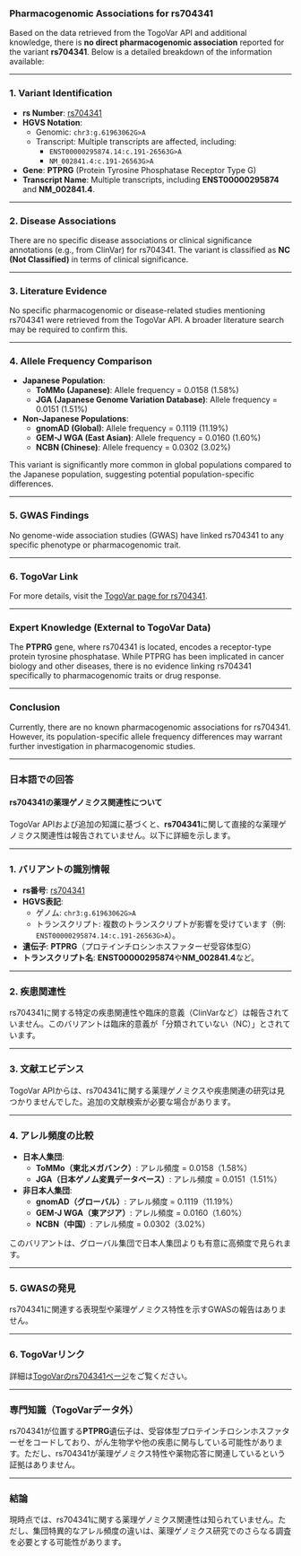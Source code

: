 ### Pharmacogenomic Associations for rs704341

Based on the data retrieved from the TogoVar API and additional knowledge, there is **no direct pharmacogenomic association** reported for the variant **rs704341**. Below is a detailed breakdown of the information available:

---

### 1. **Variant Identification**
- **rs Number**: [rs704341](https://identifiers.org/dbsnp/rs704341)
- **HGVS Notation**:
  - Genomic: `chr3:g.61963062G>A`
  - Transcript: Multiple transcripts are affected, including:
    - `ENST00000295874.14:c.191-26563G>A`
    - `NM_002841.4:c.191-26563G>A`
- **Gene**: **PTPRG** (Protein Tyrosine Phosphatase Receptor Type G)
- **Transcript Name**: Multiple transcripts, including **ENST00000295874** and **NM_002841.4**.

---

### 2. **Disease Associations**
There are no specific disease associations or clinical significance annotations (e.g., from ClinVar) for rs704341. The variant is classified as **NC (Not Classified)** in terms of clinical significance.

---

### 3. **Literature Evidence**
No specific pharmacogenomic or disease-related studies mentioning rs704341 were retrieved from the TogoVar API. A broader literature search may be required to confirm this.

---

### 4. **Allele Frequency Comparison**
- **Japanese Population**:
  - **ToMMo (Japanese)**: Allele frequency = 0.0158 (1.58%)
  - **JGA (Japanese Genome Variation Database)**: Allele frequency = 0.0151 (1.51%)
- **Non-Japanese Populations**:
  - **gnomAD (Global)**: Allele frequency = 0.1119 (11.19%)
  - **GEM-J WGA (East Asian)**: Allele frequency = 0.0160 (1.60%)
  - **NCBN (Chinese)**: Allele frequency = 0.0302 (3.02%)

This variant is significantly more common in global populations compared to the Japanese population, suggesting potential population-specific differences.

---

### 5. **GWAS Findings**
No genome-wide association studies (GWAS) have linked rs704341 to any specific phenotype or pharmacogenomic trait.

---

### 6. **TogoVar Link**
For more details, visit the [TogoVar page for rs704341](https://togovar.org/variant/tgv12747289).

---

### Expert Knowledge (External to TogoVar Data)
The **PTPRG** gene, where rs704341 is located, encodes a receptor-type protein tyrosine phosphatase. While PTPRG has been implicated in cancer biology and other diseases, there is no evidence linking rs704341 specifically to pharmacogenomic traits or drug response.

---

### Conclusion
Currently, there are no known pharmacogenomic associations for rs704341. However, its population-specific allele frequency differences may warrant further investigation in pharmacogenomic studies.

---

### 日本語での回答

#### rs704341の薬理ゲノミクス関連性について

TogoVar APIおよび追加の知識に基づくと、**rs704341**に関して直接的な薬理ゲノミクス関連性は報告されていません。以下に詳細を示します。

---

### 1. **バリアントの識別情報**
- **rs番号**: [rs704341](https://identifiers.org/dbsnp/rs704341)
- **HGVS表記**:
  - ゲノム: `chr3:g.61963062G>A`
  - トランスクリプト: 複数のトランスクリプトが影響を受けています（例: `ENST00000295874.14:c.191-26563G>A`）。
- **遺伝子**: **PTPRG**（プロテインチロシンホスファターゼ受容体型G）
- **トランスクリプト名**: **ENST00000295874**や**NM_002841.4**など。

---

### 2. **疾患関連性**
rs704341に関する特定の疾患関連性や臨床的意義（ClinVarなど）は報告されていません。このバリアントは臨床的意義が「分類されていない（NC）」とされています。

---

### 3. **文献エビデンス**
TogoVar APIからは、rs704341に関する薬理ゲノミクスや疾患関連の研究は見つかりませんでした。追加の文献検索が必要な場合があります。

---

### 4. **アレル頻度の比較**
- **日本人集団**:
  - **ToMMo（東北メガバンク）**: アレル頻度 = 0.0158（1.58%）
  - **JGA（日本ゲノム変異データベース）**: アレル頻度 = 0.0151（1.51%）
- **非日本人集団**:
  - **gnomAD（グローバル）**: アレル頻度 = 0.1119（11.19%）
  - **GEM-J WGA（東アジア）**: アレル頻度 = 0.0160（1.60%）
  - **NCBN（中国）**: アレル頻度 = 0.0302（3.02%）

このバリアントは、グローバル集団で日本人集団よりも有意に高頻度で見られます。

---

### 5. **GWASの発見**
rs704341に関連する表現型や薬理ゲノミクス特性を示すGWASの報告はありません。

---

### 6. **TogoVarリンク**
詳細は[TogoVarのrs704341ページ](https://togovar.org/variant/tgv12747289)をご覧ください。

---

### 専門知識（TogoVarデータ外）
rs704341が位置する**PTPRG**遺伝子は、受容体型プロテインチロシンホスファターゼをコードしており、がん生物学や他の疾患に関与している可能性があります。ただし、rs704341が薬理ゲノミクス特性や薬物応答に関連しているという証拠はありません。

---

### 結論
現時点では、rs704341に関する薬理ゲノミクス関連性は知られていません。ただし、集団特異的なアレル頻度の違いは、薬理ゲノミクス研究でのさらなる調査を必要とする可能性があります。